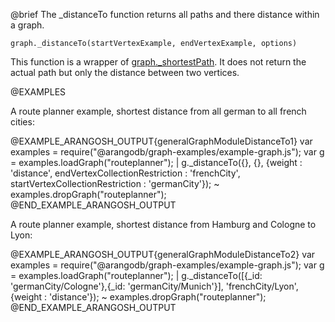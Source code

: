 

@brief The _distanceTo function returns all paths and there distance within a graph.

`graph._distanceTo(startVertexExample, endVertexExample, options)`

This function is a wrapper of [graph._shortestPath](#shortestpath).
It does not return the actual path but only the distance between two vertices.

@EXAMPLES

A route planner example, shortest distance from all german to all french cities:

@EXAMPLE_ARANGOSH_OUTPUT{generalGraphModuleDistanceTo1}
  var examples = require("@arangodb/graph-examples/example-graph.js");
  var g = examples.loadGraph("routeplanner");
| g._distanceTo({}, {}, {weight : 'distance', endVertexCollectionRestriction : 'frenchCity',
  startVertexCollectionRestriction : 'germanCity'});
~ examples.dropGraph("routeplanner");
@END_EXAMPLE_ARANGOSH_OUTPUT

A route planner example, shortest distance from Hamburg and Cologne to Lyon:

@EXAMPLE_ARANGOSH_OUTPUT{generalGraphModuleDistanceTo2}
  var examples = require("@arangodb/graph-examples/example-graph.js");
  var g = examples.loadGraph("routeplanner");
| g._distanceTo([{_id: 'germanCity/Cologne'},{_id: 'germanCity/Munich'}], 'frenchCity/Lyon',
  {weight : 'distance'});
~ examples.dropGraph("routeplanner");
@END_EXAMPLE_ARANGOSH_OUTPUT


